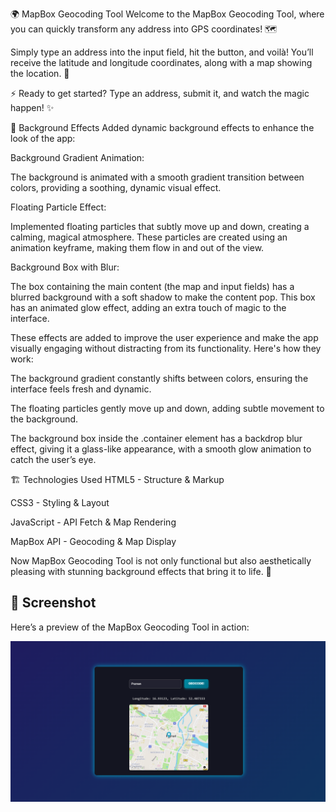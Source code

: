 🌍 MapBox Geocoding Tool
Welcome to the MapBox Geocoding Tool, where you can quickly transform any address into GPS coordinates! 🗺️

Simply type an address into the input field, hit the button, and voilà! You’ll receive the latitude and longitude coordinates, along with a map showing the location. 🌟

⚡ Ready to get started? Type an address, submit it, and watch the magic happen! ✨

🎨 Background Effects
Added  dynamic background effects to enhance the look of the app:

Background Gradient Animation:

The background is animated with a smooth gradient transition between colors, providing a soothing, dynamic visual effect.

Floating Particle Effect:

Implemented floating particles that subtly move up and down, creating a calming, magical atmosphere. These particles are created using an animation keyframe, making them flow in and out of the view.

Background Box with Blur:

The box containing the main content (the map and input fields) has a blurred background with a soft shadow to make the content pop. This box has an animated glow effect, adding an extra touch of magic to the interface.

These effects are added to improve the user experience and make the app visually engaging without distracting from its functionality. Here's how they work:

The background gradient constantly shifts between colors, ensuring the interface feels fresh and dynamic.

The floating particles gently move up and down, adding subtle movement to the background.

The background box inside the .container element has a backdrop blur effect, giving it a glass-like appearance, with a smooth glow animation to catch the user’s eye.

🏗 Technologies Used
HTML5 - Structure & Markup

CSS3 - Styling & Layout

JavaScript - API Fetch & Map Rendering

MapBox API - Geocoding & Map Display

Now MapBox Geocoding Tool is not only functional but also aesthetically pleasing with stunning background effects that bring it to life. 🚀

## 📸 Screenshot

Here’s a preview of the MapBox Geocoding Tool in action:

![MapBox Geocoding Tool](images/Geocoder.png)
